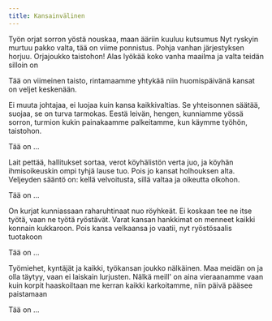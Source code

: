 ```yaml
---
title: Kansainvälinen
---
```


Työn orjat sorron yöstä nouskaa,
maan ääriin kuuluu kutsumus
Nyt ryskyin murtuu pakko valta,
tää on viime ponnistus.
Pohja vanhan järjestyksen horjuu.
Orjajoukko taistohon!
Alas lyökää koko vanha maailma
ja valta teidän silloin on

Tää on viimeinen taisto,
rintamaamme yhtykää
niin huomispäivänä kansat
on veljet keskenään.

Ei muuta johtajaa, ei luojaa
kuin kansa kaikkivaltias.
Se yhteisonnen säätää, suojaa,
se on turva tarmokas.
Eestä leivän, hengen, kunniamme
yössä sorron, turmion
kukin painakaamme palkeitamme,
kun käymme työhön, taistohon.

Tää on ...

Lait pettää, hallitukset sortaa,
verot köyhälistön verta juo,
ja köyhän ihmisoikeuskin
ompi tyhjä lause tuo.
Pois jo kansat holhouksen alta.
Veljeyden sääntö on:
kellä velvoitusta, sillä valtaa
ja oikeutta olkohon.

Tää on ...

On kurjat kunniassaan
raharuhtinaat nuo röyhkeät.
Ei koskaan tee ne itse työtä,
vaan ne työtä ryöstävät.
Varat kansan hankkimat on menneet
kaikki konnain kukkaroon.
Pois kansa velkaansa jo vaatii,
nyt ryöstösaalis tuotakoon

Tää on ...

Työmiehet, kyntäjät ja kaikki,
työkansan joukko nälkäinen.
Maa meidän on ja olla täytyy,
vaan ei laiskain lurjusten.
Nälkä meill' on aina vieraanamme
vaan kuin korpit haaskoiltaan
me kerran kaikki karkoitamme,
niin päivä pääsee paistamaan

Tää on ...
